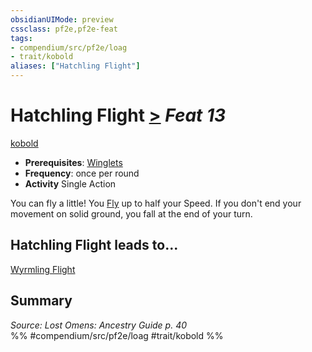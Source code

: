 ```yaml
---
obsidianUIMode: preview
cssclass: pf2e,pf2e-feat
tags:
- compendium/src/pf2e/loag
- trait/kobold
aliases: ["Hatchling Flight"]
---
```

# Hatchling Flight  [>](chapter-9-playing-the-game.md#Actions "Single Action") *Feat 13*  
[kobold](kobold-b1.md "Kobold Ancestry & Heritage Trait")  

- **Prerequisites**: [Winglets](winglets-loag.md)
- **Frequency**: once per round
- **Activity** Single Action

You can fly a little! You [Fly](Reference/Rules/Actions/fly.md) up to half your Speed. If you don't end your movement on solid ground, you fall at the end of your turn.

## Hatchling Flight leads to...

[Wyrmling Flight](wyrmling-flight-loag.md)

## Summary

*Source: Lost Omens: Ancestry Guide p. 40*  
%% #compendium/src/pf2e/loag #trait/kobold %%